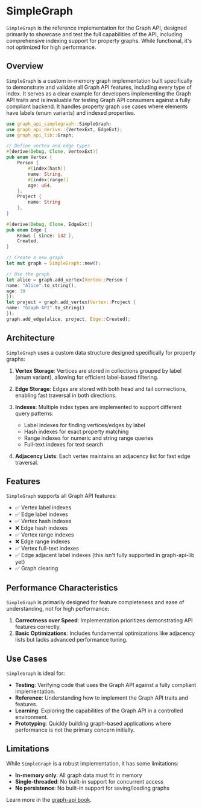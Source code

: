 # SimpleGraph

`SimpleGraph` is the reference implementation for the Graph API, designed primarily to showcase and test the full
capabilities of the API, including comprehensive indexing support for property graphs. While functional, it's not
optimized for high performance.

## Overview

`SimpleGraph` is a custom in-memory graph implementation built specifically to demonstrate and validate all Graph API
features, including every type of index. It serves as a clear example for developers implementing the Graph API traits
and is invaluable for testing Graph API consumers against a fully compliant backend. It handles property graph use cases
where elements have labels (enum variants) and indexed properties.

```rust
use graph_api_simplegraph::SimpleGraph;
use graph_api_derive::{VertexExt, EdgeExt};
use graph_api_lib::Graph;

// Define vertex and edge types
#[derive(Debug, Clone, VertexExt)]
pub enum Vertex {
    Person {
        #[index(hash)]
        name: String,
        #[index(range)]
        age: u64,
    },
    Project {
        name: String
    },
}

#[derive(Debug, Clone, EdgeExt)]
pub enum Edge {
    Knows { since: i32 },
    Created,
}

// Create a new graph
let mut graph = SimpleGraph::new();

// Use the graph
let alice = graph.add_vertex(Vertex::Person {
name: "Alice".to_string(),
age: 30
});
let project = graph.add_vertex(Vertex::Project {
name: "Graph API".to_string()
});
graph.add_edge(alice, project, Edge::Created);
```

## Architecture

`SimpleGraph` uses a custom data structure designed specifically for property graphs:

1. **Vertex Storage**: Vertices are stored in collections grouped by label (enum variant), allowing for efficient
   label-based filtering.

2. **Edge Storage**: Edges are stored with both head and tail connections, enabling fast traversal in both directions.

3. **Indexes**: Multiple index types are implemented to support different query patterns:
    - Label indexes for finding vertices/edges by label
    - Hash indexes for exact property matching
    - Range indexes for numeric and string range queries
    - Full-text indexes for text search

4. **Adjacency Lists**: Each vertex maintains an adjacency list for fast edge traversal.

## Features

`SimpleGraph` supports all Graph API features:

- ✅ Vertex label indexes
- ✅ Edge label indexes
- ✅ Vertex hash indexes
- ❌ Edge hash indexes
- ✅ Vertex range indexes
- ❌ Edge range indexes
- ✅ Vertex full-text indexes
- ✅ Edge adjacent label indexes (this isn't fully supported in graph-api-lib yet)
- ✅ Graph clearing

## Performance Characteristics

`SimpleGraph` is primarily designed for feature completeness and ease of understanding, not for high performance:

1. **Correctness over Speed**: Implementation prioritizes demonstrating API features correctly.
2. **Basic Optimizations**: Includes fundamental optimizations like adjacency lists but lacks advanced performance
   tuning.

## Use Cases

`SimpleGraph` is ideal for:

- **Testing**: Verifying code that uses the Graph API against a fully compliant implementation.
- **Reference**: Understanding how to implement the Graph API traits and features.
- **Learning**: Exploring the capabilities of the Graph API in a controlled environment.
- **Prototyping**: Quickly building graph-based applications where performance is not the primary concern initially.

## Limitations

While `SimpleGraph` is a robust implementation, it has some limitations:

- **In-memory only**: All graph data must fit in memory
- **Single-threaded**: No built-in support for concurrent access
- **No persistence**: No built-in support for saving/loading graphs

Learn more in the [graph-api book](https://bryncooke.github.io/graph-api/).